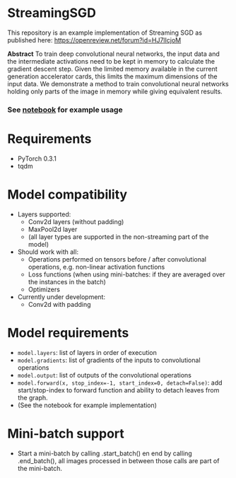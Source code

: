 # StreamingSGD
This repository is an example implementation of Streaming SGD as published here: https://openreview.net/forum?id=HJ7lIcjoM

**Abstract**
To train deep convolutional neural networks, the input data and the intermediate
activations need to be kept in memory to calculate the gradient descent step. Given
the limited memory available in the current generation accelerator cards, this limits
the maximum dimensions of the input data. We demonstrate a method to train
convolutional neural networks holding only parts of the image in memory while
giving equivalent results.

### See [notebook](https://github.com/DIAGNijmegen/StreamingSGD/blob/master/SSGD%20example.ipynb) for example usage

# Requirements
  - PyTorch 0.3.1
  - tqdm
  
# Model compatibility
  - Layers supported:
    - Conv2d layers (without padding)
    - MaxPool2d layer
    - (all layer types are supported in the non-streaming part of the model)
  - Should work with all:
    - Operations performed on tensors before / after convolutional operations, e.g. non-linear activation functions
    - Loss functions (when using mini-batches: if they are averaged over the instances in the batch)
    - Optimizers
  - Currently under development:
    - Conv2d with padding
    
# Model requirements
  - `model.layers`: list of layers in order of execution
  - `model.gradients`: list of gradients of the inputs to convolutional operations
  - `model.output`: list of outputs of the convolutional operations
  - `model.forward(x, stop_index=-1, start_index=0, detach=False)`: add start/stop-index to forward function and ability to detach leaves from the graph. 
  - (See the notebook for example implementation)

# Mini-batch support
- Start a mini-batch by calling .start_batch() en end by calling .end_batch(), all images processed in between those calls are part of the mini-batch.

